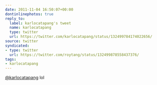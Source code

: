 ```yaml
---
date: 2011-11-04 16:50:07+00:00
dontinlinephotos: true
reply_to:
  label: karlocatapang's tweet
  name: karlocatapang
  type: twitter
  url: https://twitter.com/karlocatapang/status/132499784174022656/
source: twitter
syndicated:
- type: twitter
  url: https://twitter.com/roytang/status/132499878558437376/
tags:
- karlocatapang
---
```


[@karlocatapang](https://twitter.com/karlocatapang/) lol